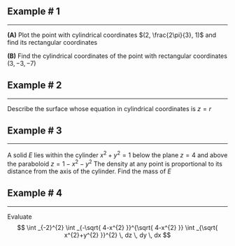 ## Example # 1
***
**(A)** Plot the point with cylindrical coordinates $(2, \frac{2\pi}{3}, 1)$
		and find its rectangular coordinates

**(B)** Find the cylindrical coordinates of the point 
		with rectangular coordinates $(3, -3, -7)$ 

## Example # 2
***
Describe the surface whose equation in cylindrical coordinates is $z=r$

## Example # 3
***
A solid $E$
	lies within the cylinder $x^{2}+y^{2}=1$ 
		below the plane $z=4$
			and above the paraboloid $z=1-x^{2}-y^{2}$
The density at any point
	is proportional to its distance 
		from the axis of the cylinder.
Find the mass of $E$

## Example # 4
***
Evaluate 
$$
\int _{-2}^{2} \int _{-\sqrt{ 4-x^{2} }}^{\sqrt{ 4-x^{2} }} \int _{\sqrt{ x^{2}+y^{2} }}^{2} \, dz \, dy  \, dx 
$$


